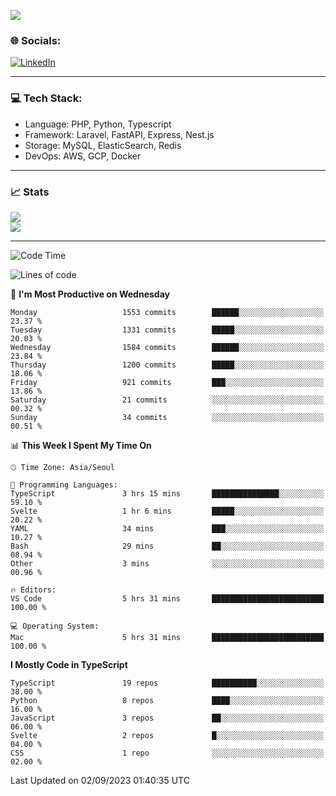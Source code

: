 <!--[![](https://visitcount.itsvg.in/api?id=jin-wk&icon=7&color=12)](https://visitcount.itsvg.in)-->
<!--[![Hits](https://hits.seeyoufarm.com/api/count/incr/badge.svg?url=https%3A%2F%2Fgithub.com%2Fjin-wk&count_bg=%235F625C&title_bg=%23555555&icon=github.svg&icon_color=%23E7E7E7&title=Hits&edge_flat=false)](https://hits.seeyoufarm.com)-->
![](https://komarev.com/ghpvc/?username=jin-wk&color=lightgrey&style=for-the-badge)

### 🌐 Socials:
[![LinkedIn](https://img.shields.io/badge/LinkedIn-%230077B5.svg?logo=linkedin&logoColor=white)](https://linkedin.com/in/jinwook-lee-242625241) 

---

### 💻 Tech Stack:
  - Language: PHP, Python, Typescript
  - Framework: Laravel, FastAPI, Express, Nest.js
  - Storage: MySQL, ElasticSearch, Redis
  - DevOps: AWS, GCP, Docker

---

### 📈 Stats
![](https://github-readme-stats.vercel.app/api?username=jin-wk&theme=dark&hide_border=true&include_all_commits=true&count_private=true)<br/>
![](https://github-readme-streak-stats.herokuapp.com/?user=jin-wk&theme=dark&hide_border=true)<br/>

---

<!--START_SECTION:waka-->
![Code Time](http://img.shields.io/badge/Code%20Time-696%20hrs%2034%20mins-blue)

![Lines of code](https://img.shields.io/badge/From%20Hello%20World%20I%27ve%20Written-1.5%20million%20lines%20of%20code-blue)

📅 **I'm Most Productive on Wednesday** 

```text
Monday                   1553 commits        ██████░░░░░░░░░░░░░░░░░░░   23.37 % 
Tuesday                  1331 commits        █████░░░░░░░░░░░░░░░░░░░░   20.03 % 
Wednesday                1584 commits        ██████░░░░░░░░░░░░░░░░░░░   23.84 % 
Thursday                 1200 commits        █████░░░░░░░░░░░░░░░░░░░░   18.06 % 
Friday                   921 commits         ███░░░░░░░░░░░░░░░░░░░░░░   13.86 % 
Saturday                 21 commits          ░░░░░░░░░░░░░░░░░░░░░░░░░   00.32 % 
Sunday                   34 commits          ░░░░░░░░░░░░░░░░░░░░░░░░░   00.51 % 
```


📊 **This Week I Spent My Time On** 

```text
🕑︎ Time Zone: Asia/Seoul

💬 Programming Languages: 
TypeScript               3 hrs 15 mins       ███████████████░░░░░░░░░░   59.10 % 
Svelte                   1 hr 6 mins         █████░░░░░░░░░░░░░░░░░░░░   20.22 % 
YAML                     34 mins             ███░░░░░░░░░░░░░░░░░░░░░░   10.27 % 
Bash                     29 mins             ██░░░░░░░░░░░░░░░░░░░░░░░   08.94 % 
Other                    3 mins              ░░░░░░░░░░░░░░░░░░░░░░░░░   00.96 % 

🔥 Editors: 
VS Code                  5 hrs 31 mins       █████████████████████████   100.00 % 

💻 Operating System: 
Mac                      5 hrs 31 mins       █████████████████████████   100.00 % 
```

**I Mostly Code in TypeScript** 

```text
TypeScript               19 repos            ██████████░░░░░░░░░░░░░░░   38.00 % 
Python                   8 repos             ████░░░░░░░░░░░░░░░░░░░░░   16.00 % 
JavaScript               3 repos             ██░░░░░░░░░░░░░░░░░░░░░░░   06.00 % 
Svelte                   2 repos             █░░░░░░░░░░░░░░░░░░░░░░░░   04.00 % 
CSS                      1 repo              ░░░░░░░░░░░░░░░░░░░░░░░░░   02.00 % 
```




 Last Updated on 02/09/2023 01:40:35 UTC
<!--END_SECTION:waka-->
